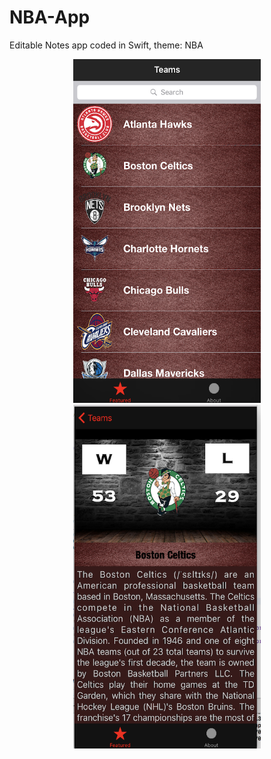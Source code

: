 # NBA-App
Editable Notes app coded in Swift, theme: NBA

<p align="center">
<img src="https://raw.githubusercontent.com/MetaNovitia/NBA-App/master/p1.png" width="300" height="550" margin="100px"/>
<img src="https://raw.githubusercontent.com/MetaNovitia/NBA-App/master/p4.png" width="300" height="550"/>
</p>

